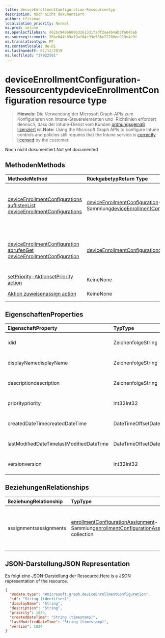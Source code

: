 ```yaml
---
title: deviceEnrollmentConfiguration-Ressourcentyp
description: Noch nicht dokumentiert
author: tfitzmac
localization_priority: Normal
ms.prod: intune
ms.openlocfilehash: d62bc9406b00632613d172df2ae4b4ab3fa045ab
ms.sourcegitcommit: 36be044c89a19af84c93e586e22200ec919e4c9f
ms.translationtype: MT
ms.contentlocale: de-DE
ms.lasthandoff: 01/12/2019
ms.locfileid: "27922501"
---
```

# <a name="deviceenrollmentconfiguration-resource-type"></a><span data-ttu-id="61492-103">deviceEnrollmentConfiguration-Ressourcentyp</span><span class="sxs-lookup"><span data-stu-id="61492-103">deviceEnrollmentConfiguration resource type</span></span>

> <span data-ttu-id="61492-104">**Hinweis:** Die Verwendung der Microsoft Graph-APIs zum Konfigurieren von Intune-Steuerelementen und -Richtlinien erfordert dennoch, dass der Intune-Dienst vom Kunden [ordnungsgemäß lizenziert](https://go.microsoft.com/fwlink/?linkid=839381) ist.</span><span class="sxs-lookup"><span data-stu-id="61492-104">**Note:** Using the Microsoft Graph APIs to configure Intune controls and policies still requires that the Intune service is [correctly licensed](https://go.microsoft.com/fwlink/?linkid=839381) by the customer.</span></span>

<span data-ttu-id="61492-105">Noch nicht dokumentiert.</span><span class="sxs-lookup"><span data-stu-id="61492-105">Not yet documented</span></span>
## <a name="methods"></a><span data-ttu-id="61492-106">Methoden</span><span class="sxs-lookup"><span data-stu-id="61492-106">Methods</span></span>
|<span data-ttu-id="61492-107">Methode</span><span class="sxs-lookup"><span data-stu-id="61492-107">Method</span></span>|<span data-ttu-id="61492-108">Rückgabetyp</span><span class="sxs-lookup"><span data-stu-id="61492-108">Return Type</span></span>|<span data-ttu-id="61492-109">Beschreibung</span><span class="sxs-lookup"><span data-stu-id="61492-109">Description</span></span>|
|:---|:---|:---|
|[<span data-ttu-id="61492-110">deviceEnrollmentConfigurations auflisten</span><span class="sxs-lookup"><span data-stu-id="61492-110">List deviceEnrollmentConfigurations</span></span>](../api/intune-onboarding-deviceenrollmentconfiguration-list.md)|<span data-ttu-id="61492-111">[deviceEnrollmentConfiguration](../resources/intune-onboarding-deviceenrollmentconfiguration.md)-Sammlung</span><span class="sxs-lookup"><span data-stu-id="61492-111">[deviceEnrollmentConfiguration](../resources/intune-onboarding-deviceenrollmentconfiguration.md) collection</span></span>|<span data-ttu-id="61492-112">Auflisten von Eigenschaften und Beziehungen der [deviceEnrollmentConfiguration](../resources/intune-onboarding-deviceenrollmentconfiguration.md)-Objekte.</span><span class="sxs-lookup"><span data-stu-id="61492-112">List properties and relationships of the [deviceEnrollmentConfiguration](../resources/intune-onboarding-deviceenrollmentconfiguration.md) objects.</span></span>|
|[<span data-ttu-id="61492-113">deviceEnrollmentConfiguration abrufen</span><span class="sxs-lookup"><span data-stu-id="61492-113">Get deviceEnrollmentConfiguration</span></span>](../api/intune-onboarding-deviceenrollmentconfiguration-get.md)|[<span data-ttu-id="61492-114">deviceEnrollmentConfiguration</span><span class="sxs-lookup"><span data-stu-id="61492-114">deviceEnrollmentConfiguration</span></span>](../resources/intune-onboarding-deviceenrollmentconfiguration.md)|<span data-ttu-id="61492-115">Lesen von Eigenschaften und Beziehungen des [deviceEnrollmentConfiguration](../resources/intune-onboarding-deviceenrollmentconfiguration.md)-Objekts.</span><span class="sxs-lookup"><span data-stu-id="61492-115">Read properties and relationships of the [deviceEnrollmentConfiguration](../resources/intune-onboarding-deviceenrollmentconfiguration.md) object.</span></span>|
|[<span data-ttu-id="61492-116">setPriority-Aktion</span><span class="sxs-lookup"><span data-stu-id="61492-116">setPriority action</span></span>](../api/intune-onboarding-deviceenrollmentconfiguration-setpriority.md)|<span data-ttu-id="61492-117">Keine</span><span class="sxs-lookup"><span data-stu-id="61492-117">None</span></span>|<span data-ttu-id="61492-118">Noch nicht dokumentiert.</span><span class="sxs-lookup"><span data-stu-id="61492-118">Not yet documented</span></span>|
|[<span data-ttu-id="61492-119">Aktion zuweisen</span><span class="sxs-lookup"><span data-stu-id="61492-119">assign action</span></span>](../api/intune-onboarding-deviceenrollmentconfiguration-assign.md)|<span data-ttu-id="61492-120">Keine</span><span class="sxs-lookup"><span data-stu-id="61492-120">None</span></span>|<span data-ttu-id="61492-121">Noch nicht dokumentiert</span><span class="sxs-lookup"><span data-stu-id="61492-121">Not yet documented</span></span>|

## <a name="properties"></a><span data-ttu-id="61492-122">Eigenschaften</span><span class="sxs-lookup"><span data-stu-id="61492-122">Properties</span></span>
|<span data-ttu-id="61492-123">Eigenschaft</span><span class="sxs-lookup"><span data-stu-id="61492-123">Property</span></span>|<span data-ttu-id="61492-124">Typ</span><span class="sxs-lookup"><span data-stu-id="61492-124">Type</span></span>|<span data-ttu-id="61492-125">Beschreibung</span><span class="sxs-lookup"><span data-stu-id="61492-125">Description</span></span>|
|:---|:---|:---|
|<span data-ttu-id="61492-126">id</span><span class="sxs-lookup"><span data-stu-id="61492-126">id</span></span>|<span data-ttu-id="61492-127">Zeichenfolge</span><span class="sxs-lookup"><span data-stu-id="61492-127">String</span></span>|<span data-ttu-id="61492-128">Noch nicht dokumentiert</span><span class="sxs-lookup"><span data-stu-id="61492-128">Not yet documented</span></span>|
|<span data-ttu-id="61492-129">displayName</span><span class="sxs-lookup"><span data-stu-id="61492-129">displayName</span></span>|<span data-ttu-id="61492-130">Zeichenfolge</span><span class="sxs-lookup"><span data-stu-id="61492-130">String</span></span>|<span data-ttu-id="61492-131">Noch nicht dokumentiert.</span><span class="sxs-lookup"><span data-stu-id="61492-131">Not yet documented</span></span>|
|<span data-ttu-id="61492-132">description</span><span class="sxs-lookup"><span data-stu-id="61492-132">description</span></span>|<span data-ttu-id="61492-133">Zeichenfolge</span><span class="sxs-lookup"><span data-stu-id="61492-133">String</span></span>|<span data-ttu-id="61492-134">Noch nicht dokumentiert.</span><span class="sxs-lookup"><span data-stu-id="61492-134">Not yet documented</span></span>|
|<span data-ttu-id="61492-135">priority</span><span class="sxs-lookup"><span data-stu-id="61492-135">priority</span></span>|<span data-ttu-id="61492-136">Int32</span><span class="sxs-lookup"><span data-stu-id="61492-136">Int32</span></span>|<span data-ttu-id="61492-137">Noch nicht dokumentiert.</span><span class="sxs-lookup"><span data-stu-id="61492-137">Not yet documented</span></span>|
|<span data-ttu-id="61492-138">createdDateTime</span><span class="sxs-lookup"><span data-stu-id="61492-138">createdDateTime</span></span>|<span data-ttu-id="61492-139">DateTimeOffset</span><span class="sxs-lookup"><span data-stu-id="61492-139">DateTimeOffset</span></span>|<span data-ttu-id="61492-140">Noch nicht dokumentiert.</span><span class="sxs-lookup"><span data-stu-id="61492-140">Not yet documented</span></span>|
|<span data-ttu-id="61492-141">lastModifiedDateTime</span><span class="sxs-lookup"><span data-stu-id="61492-141">lastModifiedDateTime</span></span>|<span data-ttu-id="61492-142">DateTimeOffset</span><span class="sxs-lookup"><span data-stu-id="61492-142">DateTimeOffset</span></span>|<span data-ttu-id="61492-143">Noch nicht dokumentiert.</span><span class="sxs-lookup"><span data-stu-id="61492-143">Not yet documented</span></span>|
|<span data-ttu-id="61492-144">version</span><span class="sxs-lookup"><span data-stu-id="61492-144">version</span></span>|<span data-ttu-id="61492-145">Int32</span><span class="sxs-lookup"><span data-stu-id="61492-145">Int32</span></span>|<span data-ttu-id="61492-146">Noch nicht dokumentiert.</span><span class="sxs-lookup"><span data-stu-id="61492-146">Not yet documented</span></span>|

## <a name="relationships"></a><span data-ttu-id="61492-147">Beziehungen</span><span class="sxs-lookup"><span data-stu-id="61492-147">Relationships</span></span>
|<span data-ttu-id="61492-148">Beziehung</span><span class="sxs-lookup"><span data-stu-id="61492-148">Relationship</span></span>|<span data-ttu-id="61492-149">Typ</span><span class="sxs-lookup"><span data-stu-id="61492-149">Type</span></span>|<span data-ttu-id="61492-150">Beschreibung</span><span class="sxs-lookup"><span data-stu-id="61492-150">Description</span></span>|
|:---|:---|:---|
|<span data-ttu-id="61492-151">assignments</span><span class="sxs-lookup"><span data-stu-id="61492-151">assignments</span></span>|<span data-ttu-id="61492-152">[enrollmentConfigurationAssignment](../resources/intune-onboarding-enrollmentconfigurationassignment.md)-Sammlung</span><span class="sxs-lookup"><span data-stu-id="61492-152">[enrollmentConfigurationAssignment](../resources/intune-onboarding-enrollmentconfigurationassignment.md) collection</span></span>|<span data-ttu-id="61492-153">Die Liste derGruppenzuweisungen für das Gerätekonfigurationsprofil.</span><span class="sxs-lookup"><span data-stu-id="61492-153">The list of group assignments for the device configuration profile.</span></span>|

## <a name="json-representation"></a><span data-ttu-id="61492-154">JSON-Darstellung</span><span class="sxs-lookup"><span data-stu-id="61492-154">JSON Representation</span></span>
<span data-ttu-id="61492-155">Es folgt eine JSON-Darstellung der Ressource.</span><span class="sxs-lookup"><span data-stu-id="61492-155">Here is a JSON representation of the resource.</span></span>
<!-- {
  "blockType": "resource",
  "keyProperty": "id",
  "@odata.type": "microsoft.graph.deviceEnrollmentConfiguration"
}
-->
``` json
{
  "@odata.type": "#microsoft.graph.deviceEnrollmentConfiguration",
  "id": "String (identifier)",
  "displayName": "String",
  "description": "String",
  "priority": 1024,
  "createdDateTime": "String (timestamp)",
  "lastModifiedDateTime": "String (timestamp)",
  "version": 1024
}
```



